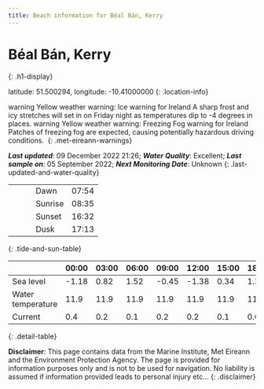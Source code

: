 ```yaml
---
title: Beach information for Béal Bán, Kerry
---
```

# Béal Bán, Kerry 
{: .h1-display}

latitude: 51.500294, longitude: -10.41000000
{: .location-info}

<span class="material-icons yellow-warning">warning</span>&nbsp;Yellow weather warning: Ice warning for Ireland A sharp frost and icy stretches will set in on Friday night as temperatures dip to -4 degrees in places.&nbsp;<span class="material-icons yellow-warning">warning</span>&nbsp;Yellow weather warning: Freezing Fog warning for Ireland Patches of freezing fog are expected, causing potentially hazardous driving conditions.&nbsp;
{: .met-eireann-warnings}

___Last updated___: 09 December 2022 21:26; ___Water Quality___: Excellent;
___Last sample on___: 05 September 2022; ___Next Monitoring Date___: Unknown
{: .last-updated-and-water-quality}

|   |   |   |   |   |
|---|---|---|---|---|
|   |   |   | Dawn  | 07:54 |
|   |   |   | Sunrise  | 08:35 |
|   |   |   | Sunset  | 16:32 |
|   |   |   | Dusk  | 17:13 |
{: .tide-and-sun-table}

<div></div>

| | 00:00 | 03:00 | 06:00 | 09:00 | 12:00 | 15:00 | 18:00 | 21:00 |
|---|---|---|---|---|---|---|---|---|
| Sea level | -1.18 | 0.82 | 1.52 | -0.45| -1.38 | 0.34 | 1.32 | -0.28 |
| Water temperature | 11.9 | 11.9 | 11.9 | 11.9 | 11.9 | 11.9 | 11.9 | 11.9 |
| Current | 0.4 | 0.2 | 0.1 | 0.2 | 0.2| 0.1 | 0.0 | 0.2 |
{: .detail-table}

__Disclaimer__: This page contains data from the Marine Institute,
Met Eireann and the Environment Protection Agency. The page is provided for
information purposes only and is not to be used for navigation. No liability
is assumed if information provided leads to personal injury etc...
{: .disclaimer}